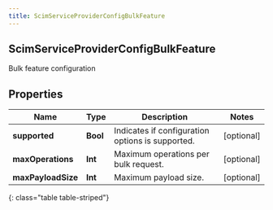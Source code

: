 ```yaml
---
title: ScimServiceProviderConfigBulkFeature
---
```

## ScimServiceProviderConfigBulkFeature
Bulk feature configuration

## Properties

|Name | Type | Description | Notes|
|------------ | ------------- | ------------- | -------------|
| **supported** | **Bool** | Indicates if configuration options is supported. | [optional] |
| **maxOperations** | **Int** | Maximum operations per bulk request. | [optional] |
| **maxPayloadSize** | **Int** | Maximum payload size. | [optional] |
{: class="table table-striped"}


